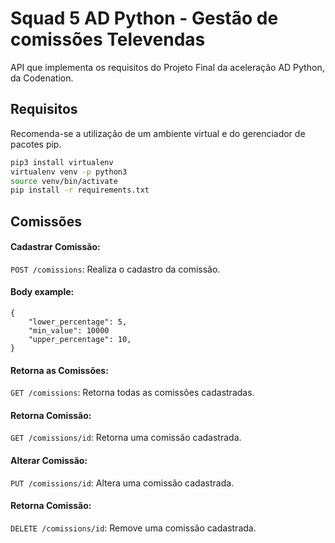# Squad 5 AD Python - Gestão de comissões Televendas

API que implementa os requisitos do Projeto Final da aceleração AD Python, da Codenation.

## Requisitos

Recomenda-se a utilização de um ambiente virtual e do gerenciador de pacotes pip.

```bash
pip3 install virtualenv
virtualenv venv -p python3
source venv/bin/activate
pip install -r requirements.txt
```

## Comissões

#### Cadastrar Comissão:

`POST /comissions`: Realiza o cadastro da comissão.

#### Body example:

```
{
	"lower_percentage": 5,
	"min_value": 10000
	"upper_percentage": 10,
}
```
#### Retorna as Comissões:

`GET /comissions`: Retorna todas as comissões cadastradas.

#### Retorna Comissão:

`GET /comissions/id`: Retorna uma comissão cadastrada.

#### Alterar Comissão:

`PUT /comissions/id`: Altera uma comissão cadastrada.

#### Retorna Comissão:

`DELETE /comissions/id`: Remove uma comissão cadastrada.

